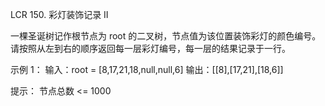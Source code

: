 LCR 150. 彩灯装饰记录 II

一棵圣诞树记作根节点为 root 的二叉树，节点值为该位置装饰彩灯的颜色编号。请按照从左到右的顺序返回每一层彩灯编号，每一层的结果记录于一行。

示例 1：
输入：root = [8,17,21,18,null,null,6]
输出：[[8],[17,21],[18,6]]

提示：
节点总数 <= 1000